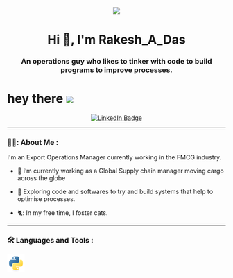 <div id="header" align="center">
  <img src="https://media.giphy.com/media/v1.Y2lkPTc5MGI3NjExNDVlcnRpdWk2cG82Ymlid2EwOGt5bGVmYWhteXBqemxzZzV2a2Q5YiZlcD12MV9pbnRlcm5hbF9naWZfYnlfaWQmY3Q9Zw/3o7bu1MdacZRYHCJ6o/giphy.gif" width="500"/>
</div>

<h1 align="center">Hi 👋, I'm Rakesh_A_Das</h1>

<h3 align="center">An operations guy who likes to tinker with code to build programs to improve processes.</h3>

<h1>
  hey there
  <img src="https://media.giphy.com/media/hvRJCLFzcasrR4ia7z/giphy.gif" width="30px"/>
</h1>

<div id="badges" align="center">
  <a href="https://www.linkedin.com/in/rakesh-das-639541bb/">
    <img src="https://img.shields.io/badge/LinkedIn-blue?style=for-the-badge&logo=linkedin&logoColor=white" alt="LinkedIn Badge"/>
  </a>
</div>

---

### 🚴‍♂️: About Me :

I'm an Export Operations Manager currently working in the FMCG industry.

- :telescope: I’m currently working as a Global Supply chain manager moving cargo across the globe

- :seedling: Exploring code and softwares to try and build systems that help to optimise processes.

- 🐈: In my free time, I foster cats.



---

### :hammer_and_wrench: Languages and Tools :

<div>
  <img src="https://github.com/devicons/devicon/blob/master/icons/python/python-original.svg" title="Java" alt="Java" width="40" height="40"/>&nbsp;
 
</div>
